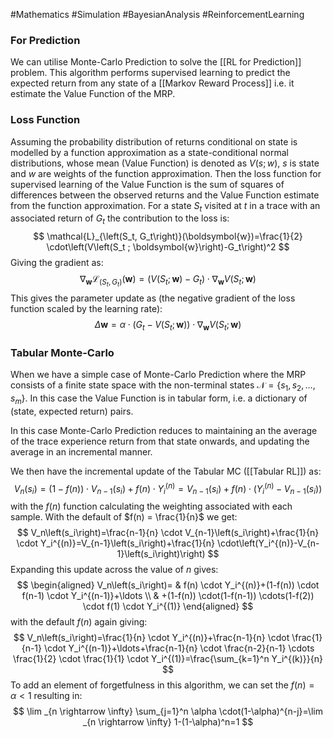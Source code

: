 #Mathematics 
#Simulation 
#BayesianAnalysis 
#ReinforcementLearning 

### For Prediction
We can utilise Monte-Carlo Prediction to solve the [[RL for Prediction]] problem. 
This algorithm performs supervised learning to predict the expected return from any state of a [[Markov Reward Process]] i.e. it estimate the Value Function of the MRP.  

### Loss Function
Assuming the probability distribution of returns conditional on state is modelled by a function approximation as a state-conditional normal distributions, whose mean (Value Function) is denoted as $V(s; w)$, $s$ is state and $w$ are weights of the function approximation. Then the loss function for supervised learning of the Value Function is the sum of squares of differences between the observed returns and the Value Function estimate from the function approximation. 
For a state $S_t$ visited at $t$ in a trace with an associated return of $G_t$ the contribution to the loss is:
$$
\mathcal{L}_{\left(S_t, G_t\right)}(\boldsymbol{w})=\frac{1}{2} \cdot\left(V\left(S_t ; \boldsymbol{w}\right)-G_t\right)^2
$$
Giving the gradient as:
$$
\nabla_{\boldsymbol{w}} \mathcal{L}_{\left(S_t, G_t\right)}(\boldsymbol{w})=\left(V\left(S_t ; \boldsymbol{w}\right)-G_t\right) \cdot \nabla_{\boldsymbol{w}} V\left(S_t ; \boldsymbol{w}\right)
$$
This gives the parameter update as (the negative gradient of the loss function scaled by the learning rate):
$$
\Delta \boldsymbol{w}=\alpha \cdot\left(G_t-V\left(S_t ; \boldsymbol{w}\right)\right) \cdot \nabla_{\boldsymbol{w}} V\left(S_t ; \boldsymbol{w}\right)
$$


### Tabular Monte-Carlo
When we have a simple case of Monte-Carlo Prediction where the MRP consists of a finite state space with the non-terminal states $\mathcal{N}=\left\{s_1, s_2, \ldots, s_m\right\}$. In this case the Value Function is in tabular form, i.e. a dictionary of (state, expected return) pairs. 

In this case Monte-Carlo Prediction reduces to maintaining an the average of the trace experience return from that state onwards, and updating the average in an incremental manner. 

We then have the incremental update of the Tabular MC ([[Tabular RL]]) as:
$$
V_n\left(s_i\right)=(1-f(n)) \cdot V_{n-1}\left(s_i\right)+f(n) \cdot Y_i^{(n)}=V_{n-1}\left(s_i\right)+f(n) \cdot\left(Y_i^{(n)}-V_{n-1}\left(s_i\right)\right)
$$
with the $f(n)$ function calculating the weighting associated with each sample.
With the default of $f(n) = \frac{1}{n}$ we get:
$$
V_n\left(s_i\right)=\frac{n-1}{n} \cdot V_{n-1}\left(s_i\right)+\frac{1}{n} \cdot Y_i^{(n)}=V_{n-1}\left(s_i\right)+\frac{1}{n} \cdot\left(Y_i^{(n)}-V_{n-1}\left(s_i\right)\right)
$$
Expanding this update across the value of $n$ gives:
$$
\begin{aligned}
V_n\left(s_i\right)= & f(n) \cdot Y_i^{(n)}+(1-f(n)) \cdot f(n-1) \cdot Y_i^{(n-1)}+\ldots \\
& +(1-f(n)) \cdot(1-f(n-1)) \cdots(1-f(2)) \cdot f(1) \cdot Y_i^{(1)}
\end{aligned}
$$
with the default $f(n)$ again giving:
$$
V_n\left(s_i\right)=\frac{1}{n} \cdot Y_i^{(n)}+\frac{n-1}{n} \cdot \frac{1}{n-1} \cdot Y_i^{(n-1)}+\ldots+\frac{n-1}{n} \cdot \frac{n-2}{n-1} \cdots \frac{1}{2} \cdot \frac{1}{1} \cdot Y_i^{(1)}=\frac{\sum_{k=1}^n Y_i^{(k)}}{n}
$$
To add an element of forgetfulness in this algorithm, we can set the $f(n) = \alpha < 1$ resulting in:
$$
\lim _{n \rightarrow \infty} \sum_{j=1}^n \alpha \cdot(1-\alpha)^{n-j}=\lim _{n \rightarrow \infty} 1-(1-\alpha)^n=1
$$
